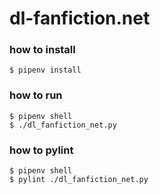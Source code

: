 # dl-fanfiction.net

### how to install
```
$ pipenv install
```

### how to run
```
$ pipenv shell
$ ./dl_fanfiction_net.py
```

### how to pylint
```
$ pipenv shell
$ pylint ./dl_fanfiction_net.py
```
